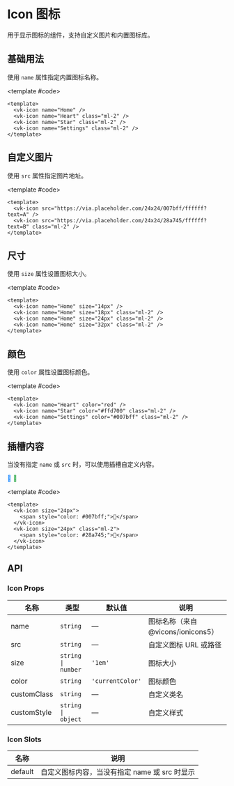 # Icon 图标

用于显示图标的组件，支持自定义图片和内置图标库。

## 基础用法

使用 `name` 属性指定内置图标名称。

<Demo>
  <vk-icon name="Home" />
  <vk-icon name="Heart" class="ml-2" />
  <vk-icon name="Star" class="ml-2" />
  <vk-icon name="Settings" class="ml-2" />
  
  <template #code>

```vue
<template>
  <vk-icon name="Home" />
  <vk-icon name="Heart" class="ml-2" />
  <vk-icon name="Star" class="ml-2" />
  <vk-icon name="Settings" class="ml-2" />
</template>
```

  </template>
</Demo>

## 自定义图片

使用 `src` 属性指定图片地址。

<Demo>
  <vk-icon src="https://via.placeholder.com/24x24/007bff/ffffff?text=A" />
  <vk-icon src="https://via.placeholder.com/24x24/28a745/ffffff?text=B" class="ml-2" />
  
  <template #code>

```vue
<template>
  <vk-icon src="https://via.placeholder.com/24x24/007bff/ffffff?text=A" />
  <vk-icon src="https://via.placeholder.com/24x24/28a745/ffffff?text=B" class="ml-2" />
</template>
```

  </template>
</Demo>

## 尺寸

使用 `size` 属性设置图标大小。

<Demo>
  <vk-icon name="Home" size="14px" />
  <vk-icon name="Home" size="18px" class="ml-2" />
  <vk-icon name="Home" size="24px" class="ml-2" />
  <vk-icon name="Home" size="32px" class="ml-2" />
  
  <template #code>

```vue
<template>
  <vk-icon name="Home" size="14px" />
  <vk-icon name="Home" size="18px" class="ml-2" />
  <vk-icon name="Home" size="24px" class="ml-2" />
  <vk-icon name="Home" size="32px" class="ml-2" />
</template>
```

  </template>
</Demo>

## 颜色

使用 `color` 属性设置图标颜色。

<Demo>
  <vk-icon name="Heart" color="red" />
  <vk-icon name="Star" color="#ffd700" class="ml-2" />
  <vk-icon name="Settings" color="#007bff" class="ml-2" />
  
  <template #code>

```vue
<template>
  <vk-icon name="Heart" color="red" />
  <vk-icon name="Star" color="#ffd700" class="ml-2" />
  <vk-icon name="Settings" color="#007bff" class="ml-2" />
</template>
```

  </template>
</Demo>

## 插槽内容

当没有指定 `name` 或 `src` 时，可以使用插槽自定义内容。

<Demo>
  <vk-icon size="24px">
    <span style="color: #007bff;">📱</span>
  </vk-icon>
  <vk-icon size="24px" class="ml-2">
    <span style="color: #28a745;">🎉</span>
  </vk-icon>
  
  <template #code>

```vue
<template>
  <vk-icon size="24px">
    <span style="color: #007bff;">📱</span>
  </vk-icon>
  <vk-icon size="24px" class="ml-2">
    <span style="color: #28a745;">🎉</span>
  </vk-icon>
</template>
```

  </template>
</Demo>

<script setup>
import { ref } from 'vue'
</script>

## API

### Icon Props

| 名称        | 类型                              | 默认值        | 说明                                    |
| ----------- | --------------------------------- | ------------- | --------------------------------------- |
| name        | `string`                          | —             | 图标名称（来自 @vicons/ionicons5）     |
| src         | `string`                          | —             | 自定义图标 URL 或路径                   |
| size        | `string \| number`                | `'1em'`       | 图标大小                                |
| color       | `string`                          | `'currentColor'` | 图标颜色                             |
| customClass | `string`                          | —             | 自定义类名                              |
| customStyle | `string \| object`                | —             | 自定义样式                              |

### Icon Slots

| 名称    | 说明                                          |
| ------- | --------------------------------------------- |
| default | 自定义图标内容，当没有指定 name 或 src 时显示 |